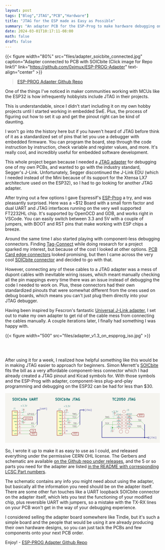 ```yaml
---
layout: post
tags: ["Blog","JTAG","PCB","Hardware"]
title: "JTAG for the ESP made as Easy as Possible"
summary: "An adapter PCB for the ESP-Prog to make hardware debugging on ESP32 as plug-and-play as possible"
date: 2024-03-01T10:17:11-08:00
math: false
draft: false
---
```


{{< figure width="80%" src="files/adapter_soicbite_connected.jpg" caption="Adapter connected to PCB with SOICbite (Click image for Repo link!)" link="https://github.com/0xjmux/ESP-PROG-Adapter" text-align="center" >}}

> [ESP-PROG Adapter Github Repo](https://github.com/0xjmux/ESP-PROG-Adapter)

One of the things I've noticed in maker communities working with MCUs like the ESP32 is how infrequently hobbyists include JTAG in their projects.

This is understandable, since I didn't start including it on my own hobby projects until I started working in embedded SwE. Plus, the process of figuring out how to set it up and get the pinout right can be kind of daunting.

I won't go into the history here but if you haven't heard of JTAG before think of it as a standardized set of pins that let you use a debugger with embedded firmware. You can program the board, step through the code instruction by instruction, check variable and register values, and more. It's really cool, and incredibly useful for embedded software development.


This whole project began because I needed a [JTAG adapter](https://github.com/0xjmux/ESP-PROG-Adapter) for debugging one of my own PCBs, and wanted to go with the industry standard, Segger's J-Link. Unfortunately, Segger discontinued the J-Link EDU (which I needed instead of the Mini because of its support for the Xtensa LX7 architecture used on the ESP32), so I had to go looking for another JTAG adapter.

After trying out a few options I gave Espressif's [ESP-Prog](https://docs.espressif.com/projects/espressif-esp-iot-solution/en/latest/hw-reference/ESP-Prog_guide.html) a try, and was pleasantly surprised. Here was a ~$12 Board with a small form factor and dual UART and JTAG interfaces running on the very well supported FT2232HL chip. It's supported by OpenOCD and GDB, and works right in VSCode. You can easily switch between 3.3 and 5V with a couple of jumpers, with BOOT and RST pins that make working with ESP chips a breeze.


Around the same time I also started playing with component-less debugging connectors. Finding [Tag-Connect](https://www.tag-connect.com/) while doing research for a project sparked my interest, but because of the cost I looked at other options. [PCB Card edge connectors](https://hackaday.com/2016/02/08/local-hacker-discovers-card-edge-connectors/) looked promising, but then I came across the very cool [SOICbite connector](https://hackaday.com/2019/06/13/soicbite-a-program-debug-connector-for-an-soic-test-clip/) and decided to go with that.

However, connecting any of these cables to a JTAG adapter was a mess of dupont cables with inevitable wiring issues, which meant manually checking all the pin mappings every time there was an issue instead of debugging the code I needed to work on. Plus, these connectors had their own standardized pinouts that were somewhat different from the ones used on debug boards, which means you can't just plug them directly into your JTAG debugger.


Having been inspired by Fescron's fantastic [Universal J-Link adapter](https://github.com/Fescron/universal-jlink-adapter/tree/master), I set out to make my own adapter to get rid of the cable mess from connecting the cables manually. A couple iterations later, I finally had something I was happy with.

{{< figure width="500" src="files/adapter_v1.3_on_espprog_iso.jpg" >}}

<br> <br>

After using it for a week, I realized how helpful something like this would be in making JTAG easier to approach for beginners. Simon Merrett's [SOICbite](https://github.com/SimonMerrett/SOICbite) fits the bill as a very affordable component-less connector which I had already created a JTAG pinout and Kicad symbols for. With those symbols and the ESP-Prog with adapter, component-less plug-and-play programming and debugging on the ESP32 can be had for less than $30.


![Image of my kicad symbols for using the adapter](files/SymbolConnectionExamples.png)

So, I wrote it up to make it as easy to use as I could, and released everything under the permissive CERN OHL license. The Gerbers and schematic are available [on the Github repo under releases](https://github.com/0xjmux/ESP-PROG-Adapter/releases/latest), and the 5 or so parts you need for the adapter are listed [in the README with corresponding LCSC Part numbers](https://github.com/0xjmux/ESP-PROG-Adapter?tab=readme-ov-file#components).

The schematic contains any info you might need about using the adapter, but basically all the information you need should be on the adapter itself. There are some other fun touches like a UART loopback SOICbite connector on the adapter itself, which lets you test the functioning of your modified chip, plus reversible UART with jumpers, so a mistake with the TX-RX lines on your PCB won't get in the way of your debugging experience.

I considered selling the adapter board somewhere like Tindie, but it's such a simple board and the people that would be using it are already producing their own hardware designs, so you can just tack the PCBs and few components onto your next PCB order.

Enjoy!   -   [ESP-PROG Adapter Github Repo](https://github.com/0xjmux/ESP-PROG-Adapter)

<!-- ---
If you found the work I put into this valuable, I'd appreciate if you could buy me a coffee so I can continue devoting time to extensively documenting my projects like this.
[![ko-fi](https://ko-fi.com/img/githubbutton_sm.svg)](https://ko-fi.com/S6S6UPC2G) -->

